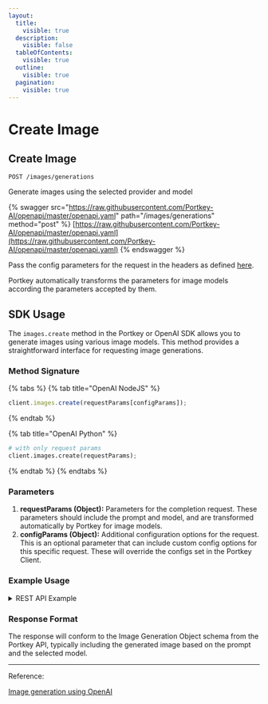 ```yaml
---
layout:
  title:
    visible: true
  description:
    visible: false
  tableOfContents:
    visible: true
  outline:
    visible: true
  pagination:
    visible: true
---
```


# Create Image

## Create Image

`POST /images/generations`&#x20;

Generate images using the selected provider and model

{% swagger src="https://raw.githubusercontent.com/Portkey-AI/openapi/master/openapi.yaml" path="/images/generations" method="post" %}
[https://raw.githubusercontent.com/Portkey-AI/openapi/master/openapi.yaml](https://raw.githubusercontent.com/Portkey-AI/openapi/master/openapi.yaml)
{% endswagger %}

Pass the config parameters for the request in the headers as defined [here](../../product/ai-gateway-streamline-llm-integrations/configs.md).

Portkey automatically transforms the parameters for image models according the parameters accepted by them.

## SDK Usage

The `images.create` method in the Portkey or OpenAI SDK allows you to generate images using various image models. This method provides a straightforward interface for requesting image generations.

### Method Signature

{% tabs %}
{% tab title="OpenAI NodeJS" %}
```js
client.images.create(requestParams[configParams]);
```
{% endtab %}

{% tab title="OpenAI Python" %}
```py
# with only request params
client.images.create(requestParams);
```
{% endtab %}
{% endtabs %}

### Parameters

1. **requestParams (Object):** Parameters for the completion request. These parameters should include the prompt and model, and are transformed automatically by Portkey for image models.&#x20;
2. **configParams (Object):** Additional configuration options for the request. This is an optional parameter that can include custom config options for this specific request. These will override the configs set in the Portkey Client.

### Example Usage

<details>

<summary>REST API Example</summary>

In REST calls, `x-portkey-api-key` is a compulsory header, it can be paired with the following options for sending provider details:

1. `x-portkey-provider` & `Authorization` (or similar auth headers)
2. `x-portkey-virtual-key`&#x20;
3. `x-portkey-config`

**Example request using Provider + Auth:**

<pre class="language-bash"><code class="lang-bash">curl "https://api.portkey.ai/v1/images/generations" \
  -H "Content-Type: application/json" \
  -H "x-portkey-api-key: $PORTKEY_API_KEY" \
<strong>  -H "x-portkey-provider: openai" \
</strong><strong>  -H "Authorization: Bearer $OPENAI_API_KEY" \
</strong>  -d '{
    "prompt": "A cute baby sea otter",
    "model": "dall-e-3",
    "n": 1
  }'
</code></pre>

**Example request using Virtual Key:**&#x20;

<pre class="language-bash"><code class="lang-bash">curl "https://api.portkey.ai/v1/images/generations" \
  -H "Content-Type: application/json" \
  -H "x-portkey-api-key: $PORTKEY_API_KEY" \
<strong>  -H "x-portkey-virtual-key: openai-virtual-key" \
</strong>  -d '{
    "prompt": "A cute baby sea otter",
    "model": "dall-e-3",
    "n": 1
  }'
</code></pre>

**Example request using Config:**

<pre class="language-bash"><code class="lang-bash">curl "https://api.portkey.ai/v1/images/generations" \
  -H "Content-Type: application/json" \
  -H "x-portkey-api-key: $PORTKEY_API_KEY" \
<strong>  -H "x-portkey-config: config-key" \
</strong>  -d '{
    "prompt": "A cute baby sea otter",
    "model": "dall-e-3",
    "n": 1
  }'
</code></pre>

**You can send 3 other headers in your Portkey requests**

* `x-portkey-trace-id`: Send trace id&#x20;
* `x-portkey-metadata`: Send custom metadata
* `x-portkey-cache-force-refresh`: Force refresh cache for this request

**Example request using these 3:**

```bash
curl "https://api.portkey.ai/v1/images/generations" \
  -H "Content-Type: application/json" \
  -H "x-portkey-api-key: $PORTKEY_API_KEY" \
  -H "x-portkey-config: config-key" \
  -H "x-portkey-trace-id: $UNIQUE_TRACE_ID" \
  -H "x-portkey-metadata: {\"_user\":\"john\"}" \
  -H "x-portkey-cache-force-refresh: True" \
  -d '{
    "prompt": "A cute baby sea otter",
    "model": "dall-e-3",
    "n": 1
  }'
```

</details>

### Response Format

The response will conform to the Image Generation Object schema from the Portkey API, typically including the generated image based on the prompt and the selected model.

***

Reference:

[Image generation using OpenAI](../../welcome/supported-llms/openai/#image-generation)
